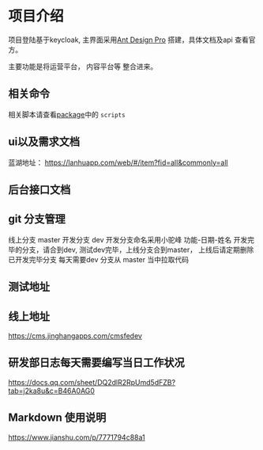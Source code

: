 # 项目介绍
项目登陆基于keycloak, 主界面采用[Ant Design Pro](https://pro.ant.design) 搭建，具体文档及api 查看官方。

主要功能是将运营平台， 内容平台等 整合进来。

## 相关命令
相关脚本请查看[package](./package.json)中的 `scripts`

## ui以及需求文档
蓝湖地址： https://lanhuapp.com/web/#/item?fid=all&commonly=all

## 后台接口文档

## git 分支管理
线上分支 master
开发分支 dev
开发分支命名采用小驼峰  功能-日期-姓名
开发完毕的分支，请合到dev, 测试dev完毕，上线分支合到master， 上线后请定期删除已开发完毕分支
每天需要dev 分支从 master 当中拉取代码

## 测试地址

## 线上地址
https://cms.jinghangapps.com/cmsfedev

## 研发部日志每天需要编写当日工作状况
https://docs.qq.com/sheet/DQ2dlR2RpUmd5dFZB?tab=j2ka8u&c=B46A0AG0

## Markdown 使用说明
https://www.jianshu.com/p/7771794c88a1